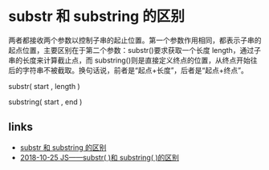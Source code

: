 # substr 和 substring 的区别

两者都接收两个参数以控制子串的起止位置。第一个参数作用相同，都表示子串的起点位置，主要区别在于第二个参数：substr()要求获取一个长度 length，通过子串的长度来计算截止点，而 substring()则是直接定义终点的位置，从终点开始往后的字符串不被截取。换句话说，前者是“起点+长度”，后者是“起点+终点”。

substr( start , length )

substring( start , end )

## links

- [substr 和 substring 的区别](https://www.jianshu.com/p/638b5d04febe)
- [2018-10-25 JS——substr( )和 substring( )的区别](https://zhuanlan.zhihu.com/p/47558291)
